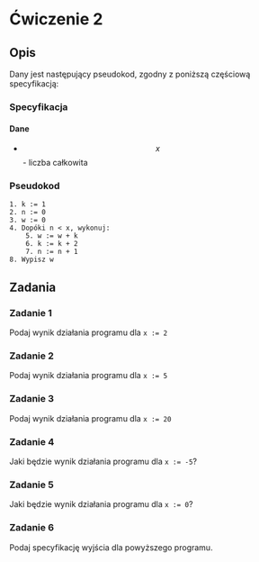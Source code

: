 # Ćwiczenie 2

## Opis

Dany jest następujący pseudokod, zgodny z poniższą częściową specyfikacją:

### Specyfikacja

#### Dane

* $$x$$ - liczba całkowita

### Pseudokod

```
1. k := 1
2. n := 0
3. w := 0
4. Dopóki n < x, wykonuj:
    5. w := w + k
    6. k := k + 2
    7. n := n + 1
8. Wypisz w
```

## Zadania

### Zadanie 1

Podaj wynik działania programu dla `x := 2`

### Zadanie 2

Podaj wynik działania programu dla `x := 5`

### Zadanie 3

Podaj wynik działania programu dla `x := 20`

### Zadanie 4

Jaki będzie wynik działania programu dla `x := -5`?

### Zadanie 5

Jaki będzie wynik działania programu dla `x := 0`?

### Zadanie 6

Podaj specyfikację wyjścia dla powyższego programu.
